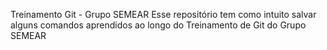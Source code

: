 Treinamento Git - Grupo SEMEAR 
Esse repositório tem como intuito salvar alguns comandos aprendidos ao longo do Treinamento de Git do Grupo SEMEAR
